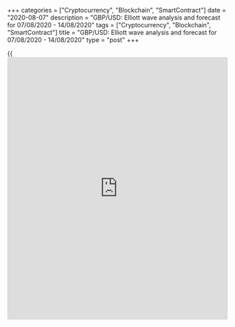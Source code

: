 +++
categories = ["Cryptocurrency", "Blockchain", "SmartContract"]
date = "2020-08-07"
description = "GBP/USD: Elliott wave analysis and forecast for 07/08/2020 - 14/08/2020"
tags = ["Cryptocurrency", "Blockchain", "SmartContract"]
title = "GBP/USD: Elliott wave analysis and forecast for 07/08/2020 - 14/08/2020"
type = "post"
+++

{{<iframe id="large-banner" src="https://www.bounty.group/#slide=5.0" width="100%" height="600" scrolling="no" style="border: 0px solid rgb(216, 221, 230); border-radius: 3px;">}}

August 7, 2020

August 7, 2020

GBP/USD: Elliott wave analysis and forecast for 07/08/2020 –
14/08/2020Alex Geuta

## The pair [GBP/USD][1] is likely to fall into a correction. Estimated
pivot point is at a level of 1.3185.

 **Main scenario:** consider short positions from corrections below the
level of 1.3185 with a target of 1.2953 – 1.2892.

 **Alternative scenario:**   breakout and consolidation above the level
of 1.3185 will allow the pair to continue rising to the levels of 1.3285
– 1.3515.

 **Analysis:** Presumably the third wave of larger degree (3) continues
developing on the [daily](https://www.fintecher.org/2020/03/03/forex-trading-daily-strategy/) time frame, with wave 3 of (3) forming inside.
Presumably, the third wave of smaller degree iii of 3 of (3) is forming
on  Apparently, a downward correction is starting to form as the fourth
wave (iv) of iii on the H1 time frame. If this assumption is correct,
the pair may be expected to fall to the levels of 1.2953 – 1.2892.  The
level of 1.3185 is critical in this scenario as the breakout will enable
the pair to continue rising to the levels of 1.3285 – 1.3515.

![LiteForex: GBP/USD: Elliott wave analysis and forecast for 07/08/2020
– 14/08/2020][2]

* * *

![LiteForex: GBP/USD: Elliott wave analysis and forecast for 07/08/2020
– 14/08/2020][3]

* * *

![LiteForex: GBP/USD: Elliott wave analysis and forecast for 07/08/2020
– 14/08/2020][4]

* * *

P.S. Did you like my article? Share it in social networks: it will be
the best “thank you" :)

Ask me questions and comment below. I’ll be glad to answer your
questions and give necessary explanations.

 **Useful links:**

  * I recommend trying to trade with a reliable broker [here][5]. The system allows you to trade by yourself or copy successful traders from all across the globe.
  * Use my promo-code BLOG for getting deposit bonus 50% on LiteForex platform. Just enter this code in the appropriate field while [depositing][6] your trading account.
  * Telegram channel with high-quality analytics, Forex reviews, training articles, and other useful things for traders <t.me/liteforex>

## Price chart of GBPUSD in real time mode

![GBP/USD: Elliott wave analysis and forecast for 07/08/2020 –
14/08/2020][7]

The content of this article reflects the author’s opinion and does not
necessarily reflect the official position of LiteForex. The material
published on this page is provided for informational purposes only and
should not be considered as the provision of investment advice for the
purposes of Directive 2004/39/EC.

Rate this article:

{{value}}

( {{count}} {{title}} )

   1. my.liteforex.com/trading/chart?symbol=GBPUSD
   2. cdn.liteforex.com/cache/uploads/blog_post/wave-analisys/07-08-2020/GBPUSDH1.png?w=30&s=1e349409d255e1e94b9fce257ae5e118
   3. cdn.liteforex.com/cache/uploads/blog_post/wave-analisys/07-08-2020/GBPUSDH4.png?w=30&s=a08735024c7d867161323f2287ffd3fb
   4. cdn.liteforex.com/cache/uploads/blog_post/wave-analisys/07-08-2020/GBPUSDDaily.png?w=30&s=46b906a112e206faa21eb7c94403bd92
   5. my.liteforex.com/?category=analysts-opinions&slug=gbpusd-elliott-wave-analysis-and-forecast-for-07082020-14082020&openPopup=%2Fregistration%2Fpopup&utm_source=blog&utm_medium=article&utm_campaign=bonus
   6. my.liteforex.com/deposit/?category=analysts-opinions&slug=gbpusd-elliott-wave-analysis-and-forecast-for-07082020-14082020&promo_code=BLOG&utm_source=blog&utm_medium=article&utm_campaign=bonus
   7. cdn.liteforex.com/cache/uploads/blog_post/wave-analisys/Previews-elliot-waves/gbpusd-elliott-wave-analysis-liteforex-blog-preview.jpg?q=75&w=1000&s=b96e4172ec2bc054668a0ac60898acf5